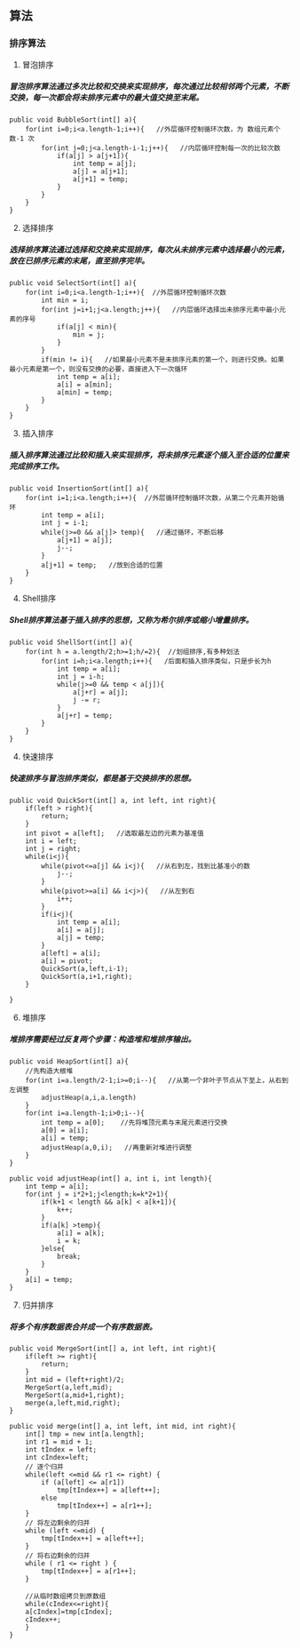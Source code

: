 ## 算法
### 排序算法
1. 冒泡排序
##### 冒泡排序算法通过多次比较和交换来实现排序，每次通过比较相邻两个元素，不断交换，每一次都会将未排序元素中的最大值交换至末尾。
    public void BubbleSort(int[] a){
        for(int i=0;i<a.length-1;i++){   //外层循环控制循环次数，为 数组元素个数-1 次
            for(int j=0;j<a.length-i-1;j++){   //内层循环控制每一次的比较次数
                if(a[j] > a[j+1]){
                    int temp = a[j];
                    a[j] = a[j+1];
                    a[j+1] = temp;
                }
            }
        }
    }
2. 选择排序
##### 选择排序算法通过选择和交换来实现排序，每次从未排序元素中选择最小的元素，放在已排序元素的末尾，直至排序完毕。
    public void SelectSort(int[] a){
        for(int i=0;i<a.length-1;i++){  //外层循环控制循环次数
            int min = i;
            for(int j=i+1;j<a.length;j++){   //内层循环选择出未排序元素中最小元素的序号
                if(a[j] < min){
                    min = j;
                }
            }
            if(min != i){   //如果最小元素不是未排序元素的第一个，则进行交换。如果最小元素是第一个，则没有交换的必要，直接进入下一次循环
                int temp = a[i];
                a[i] = a[min];
                a[min] = temp;
            }
        }
    }
3. 插入排序
##### 插入排序算法通过比较和插入来实现排序，将未排序元素逐个插入至合适的位置来完成排序工作。
    public void InsertionSort(int[] a){
        for(int i=1;i<a.length;i++){  //外层循环控制循环次数，从第二个元素开始循环
            int temp = a[i];
            int j = i-1;
            while(j>=0 && a[j]> temp){   //通过循环，不断后移
                a[j+1] = a[j];
                j--;
            }
            a[j+1] = temp;   //放到合适的位置
        }
    }
4. Shell排序
##### Shell排序算法基于插入排序的思想，又称为希尔排序或缩小增量排序。
    public void ShellSort(int[] a){
        for(int h = a.length/2;h>=1;h/=2){  //划组排序,有多种划法
            for(int i=h;i<a.length;i++){   /后面和插入排序类似，只是步长为h
                int temp = a[i];
                int j = i-h;
                while(j>=0 && temp < a[j]){
                    a[j+r] = a[j];
                    j -= r;
                }
                a[j+r] = temp;
            }
        }
    }
4. 快速排序
##### 快速排序与冒泡排序类似，都是基于交换排序的思想。
    public void QuickSort(int[] a, int left, int right){
        if(left > right){
            return;
        }
        int pivot = a[left];   //选取最左边的元素为基准值
        int i = left;
        int j = right;
        while(i<j){
            while(pivot<=a[j] && i<j){   //从右到左，找到比基准小的数
                j--;
            }
            while(pivot>=a[i] && i<j>){   //从左到右
                i++;
            }
            if(i<j){
                int temp = a[i];
                a[i] = a[j];
                a[j] = temp;
            }
            a[left] = a[i];
            a[i] = pivot;
            QuickSort(a,left,i-1);
            QuickSort(a,i+1,right);
        }

    }
6. 堆排序
##### 堆排序需要经过反复两个步骤：构造堆和堆排序输出。
    public void HeapSort(int[] a){
        //先构造大根堆
        for(int i=a.length/2-1;i>=0;i--){   //从第一个非叶子节点从下至上，从右到左调整
            adjustHeap(a,i,a.length)
        }
        for(int i=a.length-1;i>0;i--){
            int temp = a[0];    //先将堆顶元素与末尾元素进行交换
            a[0] = a[i];
            a[i] = temp;
            adjustHeap(a,0,i);   //再重新对堆进行调整
        }
    }

    public void adjustHeap(int[] a, int i, int length){
        int temp = a[i];
        for(int j = i*2+1;j<length;k=k*2+1){
            if(k+1 < length && a[k] < a[k+1]){
                k++;
            }
            if(a[k] >temp){
                a[i] = a[k];
                i = k;
            }else{
                break;
            }
        }
        a[i] = temp;
    }
7. 归并排序
##### 将多个有序数据表合并成一个有序数据表。
    public void MergeSort(int[] a, int left, int right){
        if(left >= right){
            return;
        }
        int mid = (left+right)/2;
        MergeSort(a,left,mid);
        MergeSort(a,mid+1,right);
        merge(a,left,mid,right);
    }

    public void merge(int[] a, int left, int mid, int right){
        int[] tmp = new int[a.length];
        int r1 = mid + 1;
        int tIndex = left;
        int cIndex=left;
        // 逐个归并
        while(left <=mid && r1 <= right) {
            if (a[left] <= a[r1]) 
                tmp[tIndex++] = a[left++];
            else
                tmp[tIndex++] = a[r1++];
        }
        // 将左边剩余的归并
        while (left <=mid) {
            tmp[tIndex++] = a[left++];
        }
        // 将右边剩余的归并
        while ( r1 <= right ) {
            tmp[tIndex++] = a[r1++];
        }

        //从临时数组拷贝到原数组
        while(cIndex<=right){
        a[cIndex]=tmp[cIndex];
        cIndex++;
        }
    }